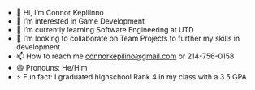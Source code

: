 - 👋 Hi, I’m Connor Kepilinno
- 👀 I’m interested in Game Development
- 🌱 I’m currently learning Software Engineering at UTD
- 💞️ I’m looking to collaborate on Team Projects to further my skills in development
- 📫 How to reach me connorkepilino@gmail.com or 214-756-0158
- 😄 Pronouns: He/Him
- ⚡ Fun fact: I graduated highschool Rank 4 in my class with a 3.5 GPA

<!---
Ckepilino-SE/Ckepilino-SE is a ✨ special ✨ repository because its `README.md` (this file) appears on your GitHub profile.
You can click the Preview link to take a look at your changes.
--->
